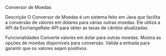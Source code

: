 Conversor de Moedas

Descrição
O Conversor de Moedas é um sistema feito em Java que facilita a conversão de valores em dólares para várias outras moedas. 
Ele utiliza a API da ExchangeRate-API para obter as taxas de câmbio atualizadas.

Funcionalidades
Converte valores em dolar para outras moedas.
Mostra as opções de moedas disponíveis para conversão.
Valida a entrada para garantir que os valores sejam positivos.
